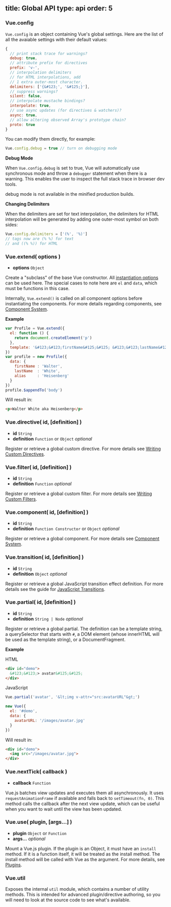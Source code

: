 title: Global API
type: api
order: 5
---

### Vue.config

`Vue.config` is an object containing Vue's global settings. Here are the list of all the avaiable settings with their default values:

``` js
{
  // print stack trace for warnings?
  debug: true,
  // attribute prefix for directives
  prefix: 'v-',
  // interpolation delimiters
  // for HTML interpolations, add
  // 1 extra outer-most character.
  delimiters: ['{&#123;', '&#125;}'],
  // suppress warnings?
  silent: false,
  // interpolate mustache bindings?
  interpolate: true,
  // use async updates (for directives & watchers)?
  async: true,
  // allow altering observed Array's prototype chain?
  proto: true
}
```

You can modify them directly, for example:

``` js
Vue.config.debug = true // turn on debugging mode
```

**Debug Mode**

When `Vue.config.debug` is set to true, Vue will automatically use synchronous mode and throw a `debugger` statement when there is a warning. This enables the user to inspect the full stack trace in browser dev tools.

<p class="tip">debug mode is not available in the minified production builds.</p>

**Changing Delimiters**

When the delimiters are set for text interpolation, the delimiters for HTML interpolation will be generated by adding one outer-most symbol on both sides:

``` js
Vue.config.delimiters = ['(%', '%)']
// tags now are (% %) for text
// and ((% %)) for HTML
```

### Vue.extend( options )

- **options** `Object`

Create a "subclass" of the base Vue constructor. All [instantiation options](/api/options.html) can be used here. The special cases to note here are `el` and `data`, which must be functions in this case.

Internally, `Vue.extend()` is called on all component options before instantiating the components. For more details regarding components, see [Component System](/guide/components.html).

**Example**

``` js
var Profile = Vue.extend({
  el: function () {
    return document.createElement('p')
  },
  template: '&#123;&#123;firstName&#125;&#125; &#123;&#123;lastName&#125;&#125; aka &#123;&#123;alias&#125;&#125;'
})
var profile = new Profile({
  data: {
    firstName : 'Walter',
    lastName  : 'White',
    alias     : 'Heisenberg'
  }  
})
profile.$appendTo('body')
```

Will result in:

``` html
<p>Walter White aka Heisenberg</p>
```

### Vue.directive( id, [definition] )

- **id** `String`
- **definition** `Function` or `Object` *optional*

Register or retrieve a global custom directive. For more details see [Writing Custom Directives](/guide/custom-directive.html).

### Vue.filter( id, [definition] )

- **id** `String`
- **definition** `Function` *optional*

Register or retrieve a global custom filter. For more details see [Writing Custom Filters](/guide/custom-filter.html).

### Vue.component( id, [definition] )

- **id** `String`
- **definition** `Function Constructor` or `Object` *optional*

Register or retrieve a global component. For more details see [Component System](/guide/components.html).

### Vue.transition( id, [definition] )

- **id** `String`
- **definition** `Object` *optional*

Register or retrieve a global JavaScript transition effect definition. For more details see the guide for [JavaScript Transitions](/guide/transitions.html#JavaScript_Functions).

### Vue.partial( id, [definition] )

- **id** `String`
- **definition** `String | Node` *optional*

Register or retrieve a global partial. The definition can be a template string, a querySelector that starts with `#`, a DOM element (whose innerHTML will be used as the template string), or a DocumentFragment.

**Example**

HTML

``` html
<div id="demo">
  &#123;&#123;> avatar&#125;&#125;
</div>
```

JavaScript

``` js
Vue.partial('avatar', '&lt;img v-attr="src:avatarURL"&gt;')

new Vue({
  el: '#demo',
  data: {
    avatarURL: '/images/avatar.jpg'
  }    
})
```

Will result in:

``` html
<div id="demo">
  <img src="/images/avatar.jpg">
</div>
```

### Vue.nextTick( callback )

- **callback** `Function`

Vue.js batches view updates and executes them all asynchronously. It uses `requestAnimationFrame` if available and falls back to `setTimeout(fn, 0)`. This method calls the callback after the next view update, which can be useful when you want to wait until the view has been updated.

### Vue.use( plugin, [args...] )

- **plugin** `Object` or `Function`
- **args...** *optional*

Mount a Vue.js plugin. If the plugin is an Object, it must have an `install` method. If it is a function itself, it will be treated as the install method. The install method will be called with Vue as the argument. For more details, see [Plugins](/guide/extending.html#Extend_with_Plugins).

### Vue.util

Exposes the internal `util` module, which contains a number of utility methods. This is intended for advanced plugin/directive authoring, so you will need to look at the source code to see what's available.